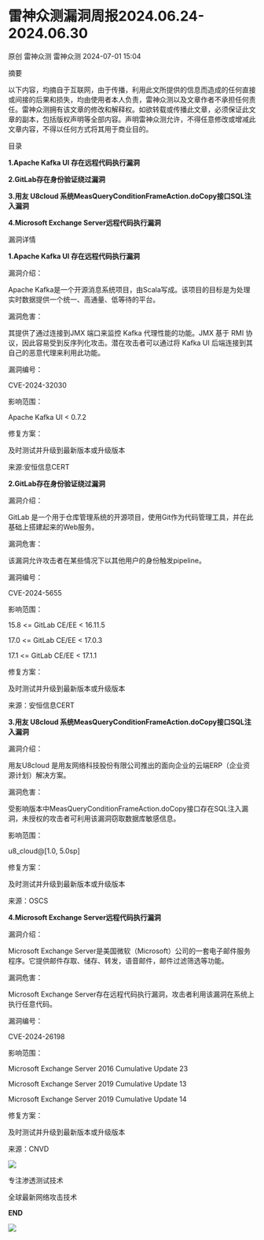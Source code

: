 #  雷神众测漏洞周报2024.06.24-2024.06.30   
原创 雷神众测  雷神众测   2024-07-01 15:04  
  
摘要  
  
  
以下内容，均摘自于互联网，由于传播，利用此文所提供的信息而造成的任何直接或间接的后果和损失，均由使用者本人负责，雷神众测以及文章作者不承担任何责任。雷神众测拥有该文章的修改和解释权。如欲转载或传播此文章，必须保证此文章的副本，包括版权声明等全部内容。声明雷神众测允许，不得任意修改或增减此文章内容，不得以任何方式将其用于商业目的。  
  
  
目录  
  
**1.Apache Kafka UI 存在远程代码执行漏洞**  
  
**2.GitLab存在身份验证绕过漏洞**  
  
**3.用友 U8cloud 系统MeasQueryConditionFrameAction.doCopy接口SQL注入漏洞**  
  
**4.Microsoft Exchange Server远程代码执行漏洞**  
  
  
漏洞详情  
  
**1.Apache Kafka UI 存在远程代码执行漏洞**  
  
  
漏洞介绍：  
  
Apache Kafka是一个开源消息系统项目，由Scala写成。该项目的目标是为处理实时数据提供一个统一、高通量、低等待的平台。  
  
  
漏洞危害：  
  
其提供了通过连接到JMX 端口来监控 Kafka 代理性能的功能。JMX 基于 RMI 协议，因此容易受到反序列化攻击。潜在攻击者可以通过将 Kafka UI 后端连接到其自己的恶意代理来利用此功能。  
  
  
漏洞编号：  
  
CVE-2024-32030  
  
  
影响范围：  
  
Apache Kafka UI < 0.7.2  
  
  
修复方案：  
  
及时测试并升级到最新版本或升级版本  
  
  
来源:安恒信息CERT  
  
**2.GitLab存在身份验证绕过漏洞**  
  
  
漏洞介绍：  
  
GitLab 是一个用于仓库管理系统的开源项目，使用Git作为代码管理工具，并在此基础上搭建起来的Web服务。  
  
  
漏洞危害：  
  
该漏洞允许攻击者在某些情况下以其他用户的身份触发pipeline。  
  
  
漏洞编号：  
  
CVE-2024-5655  
  
  
影响范围：  
  
15.8 <= GitLab CE/EE < 16.11.5  
  
17.0 <= GitLab CE/EE < 17.0.3  
  
17.1 <= GitLab CE/EE < 17.1.1  
  
  
修复方案：  
  
及时测试并升级到最新版本或升级版本  
  
  
来源：安恒信息CERT  
  
  
**3.用友 U8cloud 系统MeasQueryConditionFrameAction.doCopy接口SQL注入漏洞**  
  
  
漏洞介绍：  
  
用友U8cloud 是用友网络科技股份有限公司推出的面向企业的云端ERP（企业资源计划）解决方案。  
  
  
漏洞危害：  
  
受影响版本中MeasQueryConditionFrameAction.doCopy接口存在SQL注入漏洞，未授权的攻击者可利用该漏洞窃取数据库敏感信息。  
  
  
影响范围：  
  
u8_cloud@[1.0, 5.0sp]  
  
  
修复方案：  
  
及时测试并升级到最新版本或升级版本  
  
  
来源：OSCS  
  
**4.Microsoft Exchange Server远程代码执行漏洞**  
  
  
漏洞介绍：  
  
Microsoft Exchange Server是美国微软（Microsoft）公司的一套电子邮件服务程序。它提供邮件存取、储存、转发，语音邮件，邮件过滤筛选等功能。  
  
  
漏洞危害：  
  
Microsoft Exchange Server存在远程代码执行漏洞，攻击者利用该漏洞在系统上执行任意代码。  
  
  
漏洞编号：  
  
CVE-2024-26198  
  
  
影响范围：  
  
Microsoft Exchange Server 2016 Cumulative Update 23  
  
Microsoft Exchange Server 2019 Cumulative Update 13  
  
Microsoft Exchange Server 2019 Cumulative Update 14  
  
  
修复方案：  
  
及时测试并升级到最新版本或升级版本  
  
  
来源：CNVD  
  
  
  
  
  
  
![](https://mmbiz.qpic.cn/mmbiz_jpg/HxO8NorP4JXvOVEJT76wB0WnQjiaHtNUqYKSEiakFyLe7hlJUSxNYib6UQvIia1ajVPETNXnjMfuF01hyY6A3MzjSg/640?wx_fmt=jpeg&from=appmsg "")  
  
专注渗透测试技术  
  
全球最新网络攻击技术  
  
  
**END**  
  
![](https://mmbiz.qpic.cn/mmbiz_jpg/HxO8NorP4JXvOVEJT76wB0WnQjiaHtNUqFfJw4XEm9EDe4RBoLNbRj4708LibibqcsEiaZImHMr7iaRfFm0mg2Ku9yQ/640?wx_fmt=jpeg&from=appmsg "")  
  
  
  
